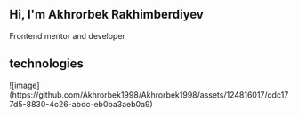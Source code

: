 <h2>Hi, I'm Akhrorbek Rakhimberdiyev</h2>
<p>Frontend mentor and developer</p>

<h2>technologies</h2>
![image](https://github.com/Akhrorbek1998/Akhrorbek1998/assets/124816017/cdc177d5-8830-4c26-abdc-eb0ba3aeb0a9)


